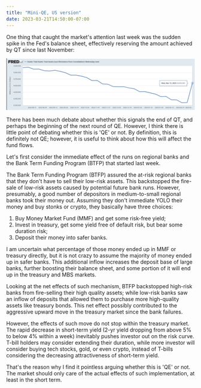 ```yaml
---
title: "Mini-QE, US version"
date: 2023-03-21T14:50:00-07:00
---
```


One thing that caught the market's attention last week was the sudden spike in the Fed's balance sheet, effectively reserving the amount achieved by QT since last November:

![Fed balance sheet since last year](https://raw.githubusercontent.com/zyw229/zyw229.github.io/main/contents/macro001/image001.png)

There has been much debate about whether this signals the end of QT, and perhaps the beginning of the next round of QE. However, I think there is little point of debating whether this is 'QE' or not. By definition, this is definitely not QE; however, it is useful to think about how this will affect the fund flows.

Let's first consider the immediate effect of the runs on regional banks and the Bank Term Funding Program (BTFP) that started last week.

The Bank Term Funding Program (BTFP) assured the at-risk regional banks that they don't have to sell their low-risk assets. This backstopped the fire-sale of low-risk assets caused by potential future bank runs. However, presumably, a good number of depositors in medium-to-small regional banks took their money out. Assuming they don't immediate YOLO their money and buy stonks or crypto, they basically have three choices:

1. Buy Money Market Fund (MMF) and get some risk-free yield;
1. Invest in treasury, get some yield free of default risk, but bear some duration risk;
1. Deposit their money into safer banks.

I am uncertain what percentage of those money ended up in MMF or treasury directly, but it is not crazy to assume the majority of money ended up in safer banks. This additional inflow increases the deposit base of large banks, further boosting their balance sheet, and some portion of it will end up in the treasury and MBS markets.

Looking at the net effects of such mechanism, BTFP backstopped high-risk banks from fire-selling their high quality assets; while low-risk banks saw an inflow of deposits that allowed them to purchase more high-quality assets like treasury bonds. This net effect possibly contributed to the aggressive upward move in the treasury market since the bank failures.

However, the effects of such move do not stop within the treasury market. The rapid decrease in short-term yield (2-yr yield dropping from above 5% to below 4% within a week) inevitably pushes investor out on the risk curve. T-bill holders may consider extending their duration, while more investor will consider buying tech stocks, gold, or even crypto, instead of T-bills considering the decreasing attractiveness of short-term yield.

That's the reason why I find it pointless arguing whether this is 'QE' or not. The market should only care of the actual effects of such implementation, at least in the short term.

[r01]: [https://fedguy.com/hidden-to-market/](https://raw.githubusercontent.com/zyw229/zyw229.github.io/main/contents/macro001/image001.png)
